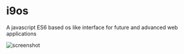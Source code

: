# i9os
A javascript ES6 based os like interface for future and advanced web applications

![screenshot](images/screens/1.png)
